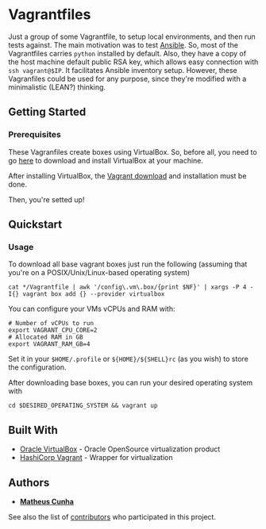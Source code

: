 # Vagrantfiles

Just a group of some Vagrantfile, to setup local environments, and then run tests against. The main motivation was to test [Ansible](https://www.ansible.com/). So, most of the Vagrantfiles carries `python` installed by default.
Also, they have a copy of the host machine default public RSA key, which allows easy connection with `ssh vagrant@$IP`. It facilitates Ansible inventory setup.
However, these Vagranfiles could be used for any purpose, since they're modified with a minimalistic (LEAN?) thinking.

## Getting Started

### Prerequisites

These Vagranfiles create boxes using VirtualBox. So, before all, you need to go [here](https://www.virtualbox.org/wiki/Downloads) to download and install VirtualBox at your machine.

After installing VirtualBox, the [Vagrant download](https://www.vagrantup.com/downloads.html) and installation must be done.

Then, you're setted up!

## Quickstart

### Usage

To download all base vagrant boxes just run the following (assuming that you're on a POSIX/Unix/Linux-based operating system)
```shell
cat */Vagrantfile | awk '/config\.vm\.box/{print $NF}' | xargs -P 4 -I{} vagrant box add {} --provider virtualbox
```

You can configure your VMs vCPUs and RAM with:
```shell
# Number of vCPUs to run
export VAGRANT_CPU_CORE=2
# Allocated RAM in GB
export VAGRANT_RAM_GB=4
```
Set it in your `$HOME/.profile` or `${HOME}/${SHELL}rc` (as you wish) to store the configuration.

After downloading base boxes, you can run your desired operating system with
```shell
cd $DESIRED_OPERATING_SYSTEM && vagrant up
```

## Built With

* [Oracle VirtualBox](https://https://www.virtualbox.org/) - Oracle OpenSource virtualization product
* [HashiCorp Vagrant](https://www.vagrantup.com/) - Wrapper for virtualization

## Authors

* [**Matheus Cunha** ](https://github.com/macunha1)

See also the list of [contributors](https://github.com/macunha1/Vagrantfiles/contributors) who participated in this project.

